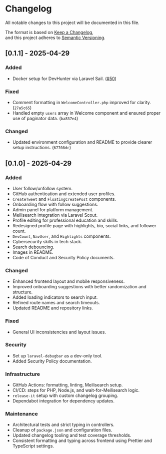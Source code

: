 # Changelog

All notable changes to this project will be documented in this file.

The format is based on [Keep a Changelog](https://keepachangelog.com/en/1.0.0/),  
and this project adheres to [Semantic Versioning](https://semver.org/spec/v2.0.0.html).

## [0.1.1] - 2025-04-29

### Added

- Docker setup for DevHunter via Laravel Sail. ([#50](https://github.com/akira-io/devhunter/pull/50))

### Fixed

- Comment formatting in `WelcomeController.php` improved for clarity. (`27a5c65`)
- Handled empty `users` array in Welcome component and ensured proper use of paginator data. (`ba837e4`)

### Changed

- Updated environment configuration and README to provide clearer setup instructions. (`67708dc`)

## [0.1.0] - 2025-04-29

### Added

- User follow/unfollow system.
- GitHub authentication and extended user profiles.
- `CreateTweet` and `FloatingCreatePost` components.
- Onboarding flow with follow suggestions.
- Admin panel for platform management.
- Meilisearch integration via Laravel Scout.
- Profile editing for professional education and skills.
- Redesigned profile page with highlights, bio, social links, and follower count.
- `DevCount`, `NavUser`, and `Highlights` components.
- Cybersecurity skills in tech stack.
- Search debouncing.
- Images in README.
- Code of Conduct and Security Policy documents.

### Changed

- Enhanced frontend layout and mobile responsiveness.
- Improved onboarding suggestions with better randomization and structure.
- Added loading indicators to search input.
- Refined route names and search timeouts.
- Updated README and repository links.

### Fixed

- General UI inconsistencies and layout issues.

### Security

- Set up `laravel-debugbar` as a dev-only tool.
- Added Security Policy documentation.

### Infrastructure

- GitHub Actions: formatting, linting, Meilisearch setup.
- CI/CD: steps for PHP, Node.js, and wait-for-Meilisearch logic.
- `release-it` setup with custom changelog grouping.
- Dependabot integration for dependency updates.

### Maintenance

- Architectural tests and strict typing in controllers.
- Cleanup of `package.json` and configuration files.
- Updated changelog tooling and test coverage thresholds.
- Consistent formatting and typing across frontend using Prettier and TypeScript settings.
